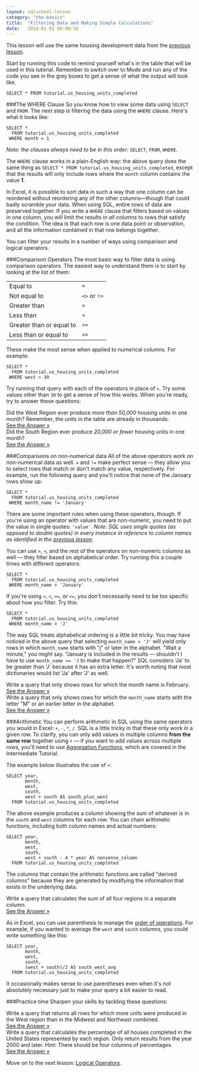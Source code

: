 ```yaml
---
layout: sqlschool-lesson
category: "the-basics"
title:  "Filtering Data and Making Simple Calculations"
date:   2014-01-01 00:00:56
---
```


This lesson will use the same housing development data from the [previous lesson](/the-basics/select-from.html).

Start by running this code to remind yourself what's in the table that will be used in this tutorial. Remember to switch over to Mode and run any of the code you see in the grey boxes to get a sense of what the output will look like.
<div id="where"></div>

    SELECT * FROM tutorial.us_housing_units_completed

###The WHERE Clause
So you know how to view some data using `SELECT` and `FROM`. The next step is filtering the data using the `WHERE` clause. Here's what it looks like:

    SELECT *
      FROM tutorial.us_housing_units_completed
     WHERE month = 1

*Note: the clauses always need to be in this order:* `SELECT`, `FROM`, `WHERE`.

The `WHERE` clause works in a plain-English way: the above query does the same thing as `SELECT * FROM tutorial.us_housing_units_completed`, except that the results will only include rows where the `month` column contains the value **1**.

In Excel, it is possible to sort data in such a way that one column can be reordered without reordering any of the other columns&mdash;though that could badly scramble your data. When using SQL, entire rows of data are preserved together. If you write a `WHERE` clause that filters based on values in one column, you will limit the results *in all columns* to rows that satisfy the condition. The idea is that each row is one data point or observation, and all the information contained in that row belongs together.

You can filter your results in a number of ways using comparison and logical operators.

###Comparison Operators
The most basic way to filter data is using comparison operators. The easiest way to understand them is to start by looking at the list of them:

<table>
  <tr><td>Equal to</td><td class="right"><code>=</code></td></tr>
  <tr><td>Not equal to</td><td class="right"><code><></code> or <code>!=</code></td></tr>
  <tr><td>Greater than</td><td class="right"><code>></code></td></tr>
  <tr><td>Less than</td><td class="right"><code><</code></td></tr>
  <tr><td>Greater than or equal to</td><td class="right"><code>>=</code></td></tr>
  <tr><td>Less than or equal to</td><td class="right"><code><=</code></td></tr>
</table>

These make the most sense when applied to numerical columns. For example:

    SELECT *
      FROM tutorial.us_housing_units_completed
     WHERE west > 30

Try running that query with each of the operators in place of `>`. Try some values other than `30` to get a sense of how this works. When you're ready, try to answer these questions:

<div class="practice-prob">
  Did the West Region ever produce <em>more than 50,000</em> housing units in one month? Remember, the units in the table are already in thousands.
</div>
<div class="practice-prob-answer">
  <a href="https://modeanalytics.com/tutorial/reports/eb5326c39637" target="_blank">See the Answer &raquo;</a>
</div>

<div class="practice-prob">
  Did the South Region ever produce <em>20,000 or fewer</em> housing units in one month?
</div>
<div class="practice-prob-answer">
  <a href="https://modeanalytics.com/tutorial/reports/00e816870a30" target="_blank">See the Answer &raquo;</a>
</div>

###Comparisons on non-numerical data
All of the above operators work on non-numerical data as well. `=` and `!=` make perfect sense &mdash; they allow you to select rows that match or don't match any value, respectively. For example, run the following query and you'll notice that none of the January rows show up:

    SELECT *
      FROM tutorial.us_housing_units_completed
     WHERE month_name != 'January'

There are some important rules when using these operators, though. If you're using an operator with values that are non-numeric, you need to put the value in single quotes: `'value'`. *Note: SQL uses single quotes (as opposed to double quotes) in every instance in reference to column names as identified in the [previous lesson](/the-basics/select-from.html).*

You can use `>`, `<`, and the rest of the operators on non-numeric columns as well &mdash; they filter based on alphabetical order. Try running this a couple times with different operators:

    SELECT *
      FROM tutorial.us_housing_units_completed
     WHERE month_name > 'January'

If you're using `>`, `<`, `>=`, or `<=`, you don't necessarily need to be too specific about how you filter. Try this:

    SELECT *
      FROM tutorial.us_housing_units_completed
     WHERE month_name > 'J'

The way SQL treats alphabetical ordering is a little bit tricky. You may have noticed in the above query that selecting `month_name > 'J'` will yield only rows in which `month_name` starts with "j" or later in the alphabet. "Wait a minute," you might say. "January is included in the results &mdash; shouldn't I have to use `month_name >= 'J` to make that happen?" SQL considers 'Ja' to be greater than 'J' because it has an extra letter. It's worth noting that most dictionaries would list 'Ja' after 'J' as well.

<div class="practice-prob">
  Write a query that only shows rows for which the month name is February.
</div>
<div class="practice-prob-answer">
  <a href="https://modeanalytics.com/tutorial/reports/1b0ec94376a6" target="_blank">See the Answer &raquo;</a>
</div>

<div class="practice-prob">
 Write a query that only shows rows for which the <code>month_name</code> starts with the letter "M" or an earlier letter in the alphabet.
</div>
<div class="practice-prob-answer">
  <a href="https://modeanalytics.com/tutorial/reports/122ce812e03f" target="_blank">See the Answer &raquo;</a>
</div>

###Arithmetic
You can perform arithmetic in SQL using the same operators you would in Excel: `+`, `-`, `*`, `/`. SQL is a little tricky in that these only work in a given row. To clarify, you can only add values in multiple columns **from the same row** together using `+` &mdash; if you want to add values across multiple rows, you'll need to use [Aggregation Functions](/intermediate/aggregation-functions.html), which are covered in the Intermediate Tutorial.

The example below illustrates the use of `+`:

    SELECT year,
           month,
           west,
           south,
           west + south AS south_plus_west
      FROM tutorial.us_housing_units_completed

The above example produces a column showing the sum of whatever is in the `south` and `west` columns for each row. You can chain arithmetic functions, including both column names and actual numbers:

    SELECT year,
           month,
           west,
           south,
           west + south - 4 * year AS nonsense_column
      FROM tutorial.us_housing_units_completed

The columns that contain the arithmetic functions are called "derived columns" because they are generated by modifying the information that exists in the underlying data.

<div class="practice-prob">
  Write a query that calculates the sum of all four regions in a separate column.
</div>
<div class="practice-prob-answer">
  <a href="https://modeanalytics.com/tutorial/reports/b83cefc05943" target="_blank">See the Answer &raquo;</a>
</div>

As in Excel, you can use parenthesis to manage the [order of operations](http://www.mathgoodies.com/lessons/vol7/order_operations.html). For example, if you wanted to average the `west` and `south` columns, you could write something like this:

    SELECT year,
           month,
           west,
           south,
           (west + south)/2 AS south_west_avg
      FROM tutorial.us_housing_units_completed

It occasionally makes sense to use parentheses even when it's not absolutely necessary just to make your query a bit easier to read. 

###Practice time
Sharpen your skills by tackling these questions:

<div class="practice-prob">
  Write a query that returns all rows for which more units were produced in the West region than in the Midwest and Northeast combined.
</div>
<div class="practice-prob-answer">
  <a href="https://modeanalytics.com/tutorial/reports/bb17c0984edb" target="_blank">See the Answer &raquo;</a>
</div>

<div class="practice-prob">
 Write a query that calculates the percentage of all houses completed in the United States represented by each region. Only return results from the year 2000 and later. Hint: There should be four columns of percentages.
</div>
<div class="practice-prob-answer">
  <a href="https://modeanalytics.com/tutorial/reports/bffb59fa65a0" target="_blank">See the Answer &raquo;</a>
</div>

Move on to the next lesson: [Logical Operators](/the-basics/logical-operators.html).
